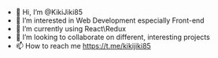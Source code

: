 - 👋 Hi, I’m @KikiJiki85
- 👀 I’m interested in Web Development especially Front-end
- 🌱 I’m currently using React\Redux
- 💞️ I’m looking to collaborate on different, interesting projects
- 📫 How to reach me https://t.me/kikijiki85

<!---
KikiJiki85/KikiJiki85 is a ✨ special ✨ repository because its `README.md` (this file) appears on your GitHub profile.
You can click the Preview link to take a look at your changes.
--->
